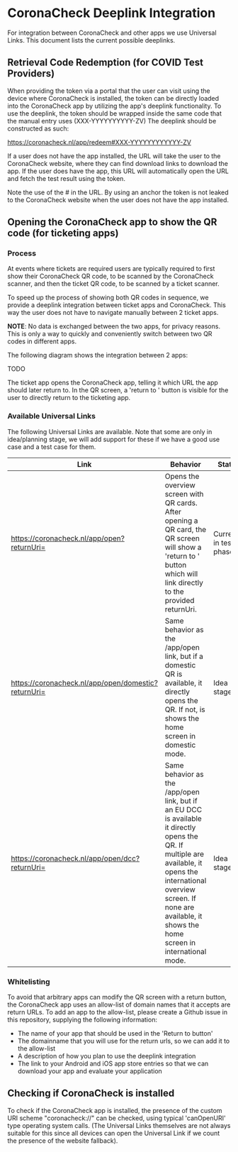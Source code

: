 # CoronaCheck Deeplink Integration

For integration between CoronaCheck and other apps we use Universal Links. This document lists the current possible deeplinks.

## Retrieval Code Redemption (for COVID Test Providers)

When providing the token via a portal that the user can visit using the device where CoronaCheck is installed, the token can be directly loaded into the CoronaCheck app by utilizing the app's deeplink functionality. To use the deeplink, the token should be wrapped inside the same code that the manual entry uses (XXX-YYYYYYYYYY-ZV) The deeplink should be constructed as such:

https://coronacheck.nl/app/redeem#XXX-YYYYYYYYYYYY-ZV

If a user does not have the app installed, the URL will take the user to the CoronaCheck website, where they can find download links to download the app. If the user does have the app, this URL will automatically open the URL and fetch the test result using the token.

Note the use of the # in the URL. By using an anchor the token is not leaked to the CoronaCheck website when the user does not have the app installed.

## Opening the CoronaCheck app to show the QR code (for ticketing apps)

### Process 
At events where tickets are required users are typically required to first show their CoronaCheck QR code, to be scanned by the CoronaCheck scanner, and then the ticket QR code, to be scanned by a ticket scanner.

To speed up the process of showing both QR codes in sequence, we provide a deeplink integration between ticket apps and CoronaCheck. This way the user does not have to navigate manually between 2 ticket apps.

**NOTE**: No data is exchanged between the two apps, for privacy reasons. This is only a way to quickly and conveniently switch between two QR codes in different apps.

The following diagram shows the integration between 2 apps:

TODO

The ticket app opens the CoronaCheck app, telling it which URL the app should later return to. In the QR screen, a 'return to <name of ticket app>' button is visible for the user to directly return to the ticketing app.

### Available Universal Links  
  
The following Universal Links are available. Note that some are only in idea/planning stage, we will add support for these if we have a good use case and a test case for them.
  
Link | Behavior | Status
-----|----------|-------
https://coronacheck.nl/app/open?returnUri= | Opens the overview screen with QR cards. After opening a QR card, the QR screen will show a 'return to <app name>' button which will link directly to the provided returnUri. | Currently in testing phase
https://coronacheck.nl/app/open/domestic?returnUri= | Same behavior as the /app/open link, but if a domestic QR is available, it directly opens the QR. If not, is shows the home screen in domestic mode. | Idea stage
https://coronacheck.nl/app/open/dcc?returnUri= | Same behavior as the /app/open link, but if an EU DCC is available it directly opens the QR. If multiple are available, it opens the international overview screen. If none are available, it shows the home screen in international mode. | Idea stage
  
  
  
### Whitelisting   
  
To avoid that arbitrary apps can modify the QR screen with a return button, the CoronaCheck app uses an allow-list of domain names that it accepts are return URLs. To add an app to the allow-list, please create a Github issue in this repository, supplying the following information:
  
  * The name of your app that should be used in the 'Return to <app name> button'
  * The domainname that you will use for the return urls, so we can add it to the allow-list
  * A description of how you plan to use the deeplink integration
  * The link to your Android and iOS app store entries so that we can download your app and evaluate your application


## Checking if CoronaCheck is installed 

To check if the CoronaCheck app is installed, the presence of the custom URI scheme "coronacheck://" can be checked, using typical 'canOpenURI' type operating system calls. (The Universal Links themselves are not always suitable for this since all devices can open the Universal Link if we count the presence of the website fallback).

